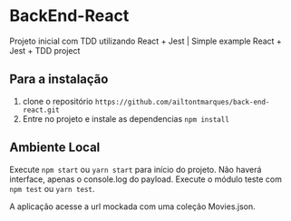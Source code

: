# BackEnd-React
Projeto inicial com TDD utilizando React + Jest | Simple example React + Jest + TDD project


## Para a instalação

1. clone o repositório `https://github.com/ailtontmarques/back-end-react.git`
2. Entre no projeto e instale as dependencias `npm install`

## Ambiente Local

Execute `npm start` ou `yarn start` para início do projeto. Não haverá interface, apenas o console.log do payload.
Execute o módulo teste com `npm test` ou `yarn test`.

A aplicação acesse a url mockada com uma coleção Movies.json.
